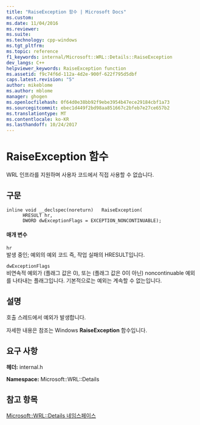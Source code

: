 ```yaml
---
title: "RaiseException 함수 | Microsoft Docs"
ms.custom: 
ms.date: 11/04/2016
ms.reviewer: 
ms.suite: 
ms.technology: cpp-windows
ms.tgt_pltfrm: 
ms.topic: reference
f1_keywords: internal/Microsoft::WRL::Details::RaiseException
dev_langs: C++
helpviewer_keywords: RaiseException function
ms.assetid: f9c74f6d-112a-4d2e-900f-622f795d5dbf
caps.latest.revision: "5"
author: mikeblome
ms.author: mblome
manager: ghogen
ms.openlocfilehash: 0f64d0e38bb92f9ebe3954b47ece29184cbf1a73
ms.sourcegitcommit: ebec1d449f2bd98aa851667c2bfeb7e27ce657b2
ms.translationtype: MT
ms.contentlocale: ko-KR
ms.lasthandoff: 10/24/2017
---
```

# <a name="raiseexception-function"></a>RaiseException 함수
WRL 인프라를 지원하며 사용자 코드에서 직접 사용할 수 없습니다.  
  
## <a name="syntax"></a>구문  
  
```  
inline void __declspec(noreturn)   RaiseException(  
      HRESULT hr,   
      DWORD dwExceptionFlags = EXCEPTION_NONCONTINUABLE);  
```  
  
#### <a name="parameters"></a>매개 변수  
 `hr`  
 발생 중인; 예외의 예외 코드 즉, 작업 실패의 HRESULT입니다.  
  
 `dwExceptionFlags`  
 비연속적 예외가 (플래그 값은 0), 또는 (플래그 값은 0이 아닌) noncontinuable 예외를 나타내는 플래그입니다. 기본적으로는 예외는 계속할 수 없는입니다.  
  
## <a name="remarks"></a>설명  
 호출 스레드에서 예외가 발생합니다.  
  
 자세한 내용은 참조는 Windows **RaiseException** 함수입니다.  
  
## <a name="requirements"></a>요구 사항  
 **헤더:** internal.h  
  
 **Namespace:** Microsoft::WRL::Details  
  
## <a name="see-also"></a>참고 항목  
 [Microsoft::WRL::Details 네임스페이스](../windows/microsoft-wrl-details-namespace.md)